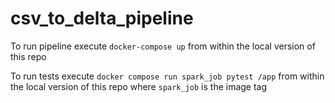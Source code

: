# csv_to_delta_pipeline

To run pipeline execute
`docker-compose up`
from within the local version of this repo

To run tests execute
`docker compose run spark_job pytest /app`
from within the local version of this repo where `spark_job` is the image tag